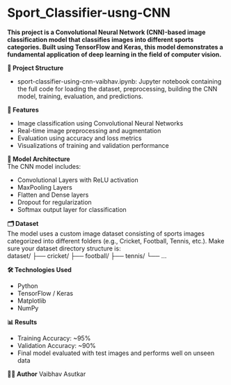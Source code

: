 # Sport_Classifier-usng-CNN

**This project is a Convolutional Neural Network (CNN)-based image classification model that classifies images into different sports categories. Built using TensorFlow and Keras, this model demonstrates a fundamental application of deep learning in the field of computer vision.**

**📁 Project Structure**  
* sport-classifier-using-cnn-vaibhav.ipynb: Jupyter notebook containing the full code for loading the dataset, preprocessing, building the CNN model, training, evaluation, and predictions.

**🚀 Features**  
* Image classification using Convolutional Neural Networks
* Real-time image preprocessing and augmentation
* Evaluation using accuracy and loss metrics
* Visualizations of training and validation performance

**🧠 Model Architecture**  
The CNN model includes:  
* Convolutional Layers with ReLU activation
* MaxPooling Layers
* Flatten and Dense layers
* Dropout for regularization
* Softmax output layer for classification

**🗂 Dataset**  
The model uses a custom image dataset consisting of sports images categorized into different folders (e.g., Cricket, Football, Tennis, etc.). Make sure your dataset directory structure is:  
dataset/
  ├── cricket/
  ├── football/
  ├── tennis/
  └── ...

**🛠 Technologies Used**  
* Python
* TensorFlow / Keras
* Matplotlib
* NumPy

****📊 Results****
* Training Accuracy: ~95%
* Validation Accuracy: ~90%
* Final model evaluated with test images and performs well on unseen data

**👨‍💻 Author**
Vaibhav Asutkar
